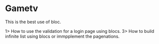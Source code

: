# Gametv
This is the best use of bloc.

1> How to use the validation for a login page using blocs.
3> How to build infinite list using blocs or immpplement the pagenations.
